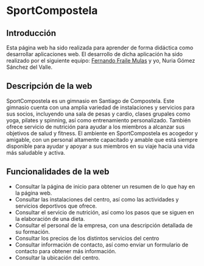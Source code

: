 # SportCompostela

## Introducción
Esta página web ha sido realizada para aprender de forma didáctica como desarrollar aplicaciones web. El desarrollo de dicha aplicación ha sido realizado por el siguiente equipo: [Fernando Fraile Mulas](https://github.com/FernandoFraile) y yo, Nuria Gómez Sánchez del Valle.

## Descripción de la web
SportCompostela es un gimnasio en Santiago de Compostela. Este gimnasio cuenta con una amplia variedad de instalaciones y servicios para sus socios, incluyendo una sala de pesas y cardio, clases grupales como yoga, pilates y spinning, ası́ como entrenamiento personalizado. También ofrece servicio de nutrición para ayudar a los miembros a alcanzar sus objetivos de salud y fitness. El ambiente en SportCompostela es acogedor y amigable, con un personal altamente capacitado y amable que está siempre disponible para ayudar y apoyar a sus miembros en su viaje hacia una vida más saludable y activa.

## Funcionalidades de la web
* Consultar la página de inicio para obtener un resumen de lo que hay en la página web.
* Consultar las instalaciones del centro, ası́ como las actividades y servicios deportivos
que ofrece.
* Consultar el servicio de nutrición, ası́ como los pasos que se siguen en la elaboración
de una dieta.
* Consultar el personal de la empresa, con una descripción detallada de su formación.
* Consultar los precios de los distintos servicios del centro
* Consultar información de contacto, ası́ como enviar un formulario de contacto para
obtener más información.
* Consultar la ubicación del centro.

